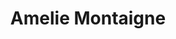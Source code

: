 ---
title: Amelie Montaigne

family:
  sort: Montaigne
  given: Montaigne

parents:
  - name: "Henri Montaigne"
    type: "Father"
  - name: "Giulia Montaigne"
    type: "Mother"

char_data:
  - element_title: "Pronouns"
    element: ""
  - element_title: "Race"
    element: ""
  - element_title: "Age"
    element: ""
  - element_title: "Height"
    element: ""
  - element_title: "Hair"
    element: ""
  - element_title: "Skin"
    element: ""
  - element_title: "Eyes"
    element: ""

excerpt: "Henri's eldest daughter, known for her beauty and intelligence. She is deeply involved in philanthropic efforts within the city and is highly regarded by the populace."

sidebar:
  nav: main
---